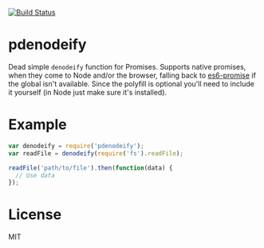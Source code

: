 [![Build Status](https://travis-ci.org/matthewp/pdenodeify.svg?branch=master)](https://travis-ci.org/matthewp/pdenodeify)

# pdenodeify

Dead simple `denodeify` function for Promises. Supports native promises, when they come to Node and/or the browser, falling back to [es6-promise](https://github.com/jakearchibald/es6-promise) if the global isn't available. Since the polyfill is optional you'll need to include it yourself (in Node just make sure it's installed).

# Example

```js
var denodeify = require('pdenodeify');
var readFile = denodeify(require('fs').readFile);

readFile('path/to/file').then(function(data) {
  // Use data
});
```

# License

MIT
